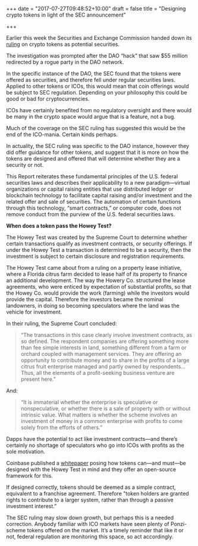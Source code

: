 +++
date = "2017-07-27T09:48:52+10:00"
draft = false
title = "Designing crypto tokens in light of the SEC announcement"

+++

Earlier this week the Securities and Exchange Commission handed down its [ruling](https://www.sec.gov/news/press-release/2017-131) on crypto tokens as potential securities.

The investigation was prompted after the DAO “hack” that saw $55 million redirected by a rogue party in the DAO network.

In the specific instance of the DAO, the SEC found that the tokens were offered as securities, and therefore fell under regular securities laws. Applied to other tokens or ICOs, this would mean that coin offerings would be subject to SEC regulation. Depending on your philosophy this could be good or bad for cryptocurrencies.

ICOs have certainly benefited from no regulatory oversight and there would be many in the crypto space would argue that is a feature, not a bug.

Much of the coverage on the SEC ruling has suggested this would be the end of the ICO-mania. Certain kinds perhaps.

In actuality, the SEC ruling was specific to the DAO instance, however they did offer guidance for other tokens, and suggest that it is more on how the tokens are designed and offered that will determine whether they are a security or not.

This Report reiterates these fundamental principles of the U.S. federal securities laws and describes their applicability to a new paradigm—virtual organizations or capital raising entities that use distributed ledger or blockchain technology to facilitate capital raising and/or investment and the related offer and sale of securities. The automation of certain functions through this technology, “smart contracts,” or computer code, does not remove conduct from the purview of the U.S. federal securities laws.

**When does a token pass the Howey Test?**

The Howey Test was created by the Supreme Court to determine whether certain transactions qualify as investment contracts, or security offerings. If under the Howey Test a transaction is determined to be a security, then the investment is subject to certain disclosure and registration requirements.

The Howey Test came about from a ruling on a property lease initiative, where a Florida citrus farm decided to lease half of its property to finance an additional development. The way the Howery Co. structured the lease agreements, who were enticed by expectation of substantial profits, so that the Howey Co. would provide the work (farming) while the investors would provide the capital. Therefore the investors became the nominal landowners, in doing so becoming speculators where the land was the vehicle for investment.

In their ruling, the Supreme Court concluded:

> “The transactions in this case clearly involve investment contracts, as so defined. The respondent companies are offering something more than fee simple interests in land, something different from a farm or orchard coupled with management services. They are offering an opportunity to contribute money and to share in the profits of a large citrus fruit enterprise managed and partly owned by respondents…Thus, all the elements of a profit-seeking business venture are present here.”

And:

> “It is immaterial whether the enterprise is speculative or nonspeculative, or whether there is a sale of property with or without intrinsic value. What matters is whether the scheme involves an investment of money in a common enterprise with profits to come solely from the efforts of others.”

Dapps have the potential to act like investment contracts—and there’s certainly no shortage of speculators who go into ICOs with profits as the sole motivation.

Coinbase published a [whitepaper](https://www.coinbase.com/legal/securities-law-framework.pdf) posing how tokens can—and must—be designed with the Howey Test in mind and they offer an open-source framework for this.

If designed correctly, tokens should be deemed as a simple contract, equivalent to a franchise agreement. Therefore "token holders are granted rights to contribute to a larger system, rather than through a passive investment interest.”

The SEC ruling may slow down growth, but perhaps this is a needed correction. Anybody familiar with ICO markets have seen plenty of Ponzi-scheme tokens offered on the market. It’s a timely reminder that like it or not, federal regulation are monitoring this space, so act accordingly.
